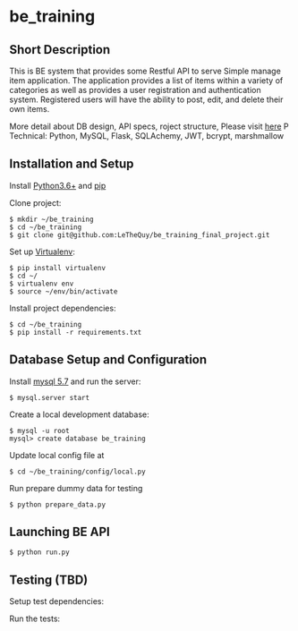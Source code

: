 # be_training

## Short Description

This is BE system that provides some Restful API to  serve Simple manage item application. The application provides a list of items within a variety of categories as well as provides a user registration and authentication system. Registered users will have the ability to post, edit, and delete their own items.

More detail about DB design, API specs, roject structure, Please visit [here](https://docs.google.com/document/d/13WE0p50ecmviwt3JmI6BuaJbkb8jQMxjvuPZZ38LapA/edit#heading=h.vcozbswwqf8l) 
P
Technical: Python, MySQL, Flask, SQLAchemy, JWT, bcrypt, marshmallow
    
## Installation and Setup

Install [Python3.6+](https://www.python.org/downloads/) and [pip](https://pypi.python.org/pypi/pip)

Clone project:

    $ mkdir ~/be_training
    $ cd ~/be_training
    $ git clone git@github.com:LeTheQuy/be_training_final_project.git

Set up [Virtualenv](https://virtualenv.pypa.io/en/stable/):

    $ pip install virtualenv
    $ cd ~/
    $ virtualenv env
    $ source ~/env/bin/activate

Install project dependencies:

    $ cd ~/be_training
    $ pip install -r requirements.txt

## Database Setup and Configuration

Install [mysql 5.7](https://dev.mysql.com/downloads/mysql/5.7.html) and run the server:

    $ mysql.server start

Create a local development database:

    $ mysql -u root
    mysql> create database be_training

Update local config file at

    $ cd ~/be_training/config/local.py

Run prepare dummy data for testing

    $ python prepare_data.py

## Launching BE API

    $ python run.py

## Testing (TBD)

Setup test dependencies:

Run the tests: